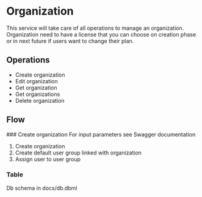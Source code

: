 # Organization

This service will take care of all operations to manage an organization.
Organization need to have a license that you can choose on creation phase or in next future if users want to change their plan.

## Operations
- Create organization
- Edit organization
- Get organization
- Get organizations
- Delete organization

## Flow
### Create organization
For input parameters see Swagger documentation
1. Create organization
2. Create default user group linked with organization
3. Assign user to user group 

### Table
Db schema in docs/db.dbml
